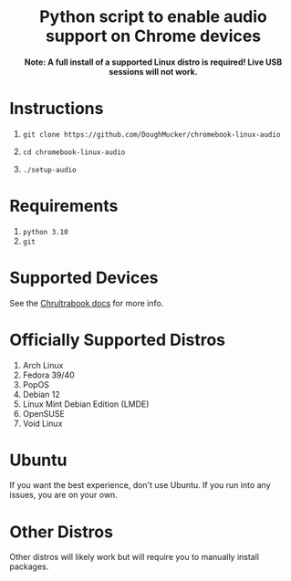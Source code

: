 <h1 align="center">Python script to enable audio support on Chrome devices</h1>

<h4 align="center">Note: A full install of a supported Linux distro is required! Live USB sessions will not work.</h4>

# Instructions
1.     git clone https://github.com/DoughMucker/chromebook-linux-audio
2.     cd chromebook-linux-audio
3.     ./setup-audio

# Requirements
1. `python 3.10`
2. `git`

# Supported Devices
See the [Chrultrabook docs](https://docs.chrultrabook.com/docs/firmware/supported-devices.html) for more info.

# Officially Supported Distros
1. Arch Linux
2. Fedora 39/40
3. PopOS
4. Debian 12
5. Linux Mint Debian Edition (LMDE)
6. OpenSUSE
7. Void Linux

# Ubuntu
If you want the best experience, don't use Ubuntu. If you run into any issues, you are on your own.

# Other Distros
Other distros will likely work but will require you to manually install packages.
